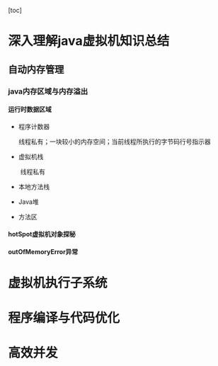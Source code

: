 [toc]



# 深入理解java虚拟机知识总结

## 自动内存管理

###  java内存区域与内存溢出

####  运行时数据区域

* 程序计数器

	​		线程私有；一块较小的内存空间；当前线程所执行的字节码行号指示器

* 虚拟机栈

	​		线程私有

+ 本地方法栈

+ Java堆

* 方法区

####  hotSpot虚拟机对象探秘 

####  outOfMemoryError异常

# 虚拟机执行子系统

#  程序编译与代码优化

#  高效并发

